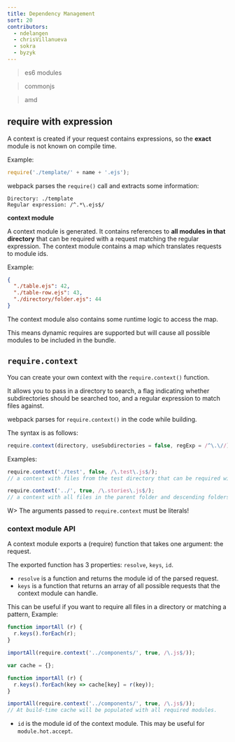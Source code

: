 ```yaml
---
title: Dependency Management
sort: 20
contributors:
  - ndelangen
  - chrisVillanueva
  - sokra
  - byzyk
---
```


> es6 modules

> commonjs

> amd


## require with expression

A context is created if your request contains expressions, so the __exact__ module is not known on compile time.

Example:

```javascript
require('./template/' + name + '.ejs');
```

webpack parses the `require()` call and extracts some information:

```code
Directory: ./template
Regular expression: /^.*\.ejs$/
```

__context module__

A context module is generated. It contains references to __all modules in that directory__ that can be required with a request matching the regular expression. The context module contains a map which translates requests to module ids.

Example:

```json
{
  "./table.ejs": 42,
  "./table-row.ejs": 43,
  "./directory/folder.ejs": 44
}
```

The context module also contains some runtime logic to access the map.

This means dynamic requires are supported but will cause all possible modules to be included in the bundle.


## `require.context`

You can create your own context with the `require.context()` function.

It allows you to pass in a directory to search, a flag indicating whether subdirectories should be searched
too, and a regular expression to match files against.

webpack parses for `require.context()` in the code while building.

The syntax is as follows:

```javascript
require.context(directory, useSubdirectories = false, regExp = /^\.\//);
```

Examples:

```javascript
require.context('./test', false, /\.test\.js$/);
// a context with files from the test directory that can be required with a request endings with `.test.js`.
```

```javascript
require.context('../', true, /\.stories\.js$/);
// a context with all files in the parent folder and descending folders ending with `.stories.js`.
```

W> The arguments passed to `require.context` must be literals!


### context module API

A context module exports a (require) function that takes one argument: the request.

The exported function has 3 properties: `resolve`, `keys`, `id`.

- `resolve` is a function and returns the module id of the parsed request.
- `keys` is a function that returns an array of all possible requests that the context module can handle.

This can be useful if you want to require all files in a directory or matching a pattern, Example:

```javascript
function importAll (r) {
  r.keys().forEach(r);
}

importAll(require.context('../components/', true, /\.js$/));
```

```javascript
var cache = {};

function importAll (r) {
  r.keys().forEach(key => cache[key] = r(key));
}

importAll(require.context('../components/', true, /\.js$/));
// At build-time cache will be populated with all required modules.
```

- `id` is the module id of the context module. This may be useful for `module.hot.accept`.

